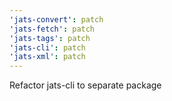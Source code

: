 ```yaml
---
'jats-convert': patch
'jats-fetch': patch
'jats-tags': patch
'jats-cli': patch
'jats-xml': patch
---
```


Refactor jats-cli to separate package
